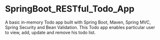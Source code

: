 # SpringBoot_RESTful_Todo_App
A basic in-memory Todo app built with Spring Boot, Maven, Spring MVC, Spring Security and Bean Validation. This Todo app enables particular user to view, add, update and remove his todo list.
